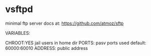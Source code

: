 # vsftpd
minimal ftp server
docs at: https://github.com/atmoz/sftp

VARIABLES:

CHROOT:YES jail users in home dir
PORTS: pasv ports used default: 60000:60010
ADDRESS: public address



